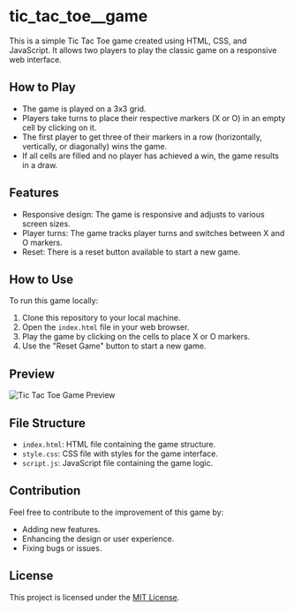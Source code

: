 # tic_tac_toe__game

This is a simple Tic Tac Toe game created using HTML, CSS, and JavaScript. It allows two players to play the classic game on a responsive web interface.

## How to Play

- The game is played on a 3x3 grid.
- Players take turns to place their respective markers (X or O) in an empty cell by clicking on it.
- The first player to get three of their markers in a row (horizontally, vertically, or diagonally) wins the game.
- If all cells are filled and no player has achieved a win, the game results in a draw.

## Features

- Responsive design: The game is responsive and adjusts to various screen sizes.
- Player turns: The game tracks player turns and switches between X and O markers.
- Reset: There is a reset button available to start a new game.

## How to Use

To run this game locally:
1. Clone this repository to your local machine.
2. Open the `index.html` file in your web browser.
3. Play the game by clicking on the cells to place X or O markers.
4. Use the "Reset Game" button to start a new game.

## Preview

![Tic Tac Toe Game Preview](screenshot.png)

## File Structure

- `index.html`: HTML file containing the game structure.
- `style.css`: CSS file with styles for the game interface.
- `script.js`: JavaScript file containing the game logic.

## Contribution

Feel free to contribute to the improvement of this game by:
- Adding new features.
- Enhancing the design or user experience.
- Fixing bugs or issues.

## License

This project is licensed under the [MIT License](LICENSE).
